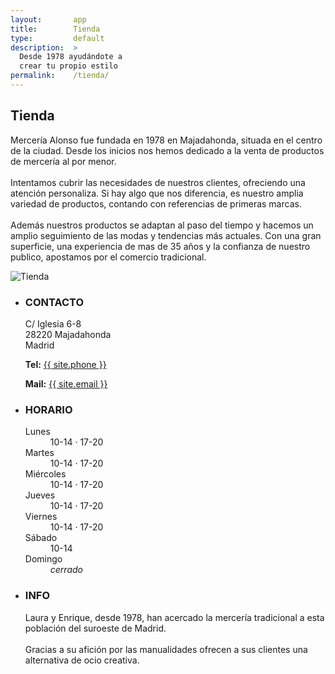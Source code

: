 ```yaml
---
layout:       app
title:        Tienda
type:         default
description:  >
  Desde 1978 ayudándote a
  crear tu propio estilo
permalink:    /tienda/
---
```


<div class="ContentHeader parallax-window" data-position="center center" data-bleed="10" data-natural-width="1024" data-natural-height="768">
  <h2 class="ContentHeader-title PageTitle">Tienda</h2>
</div>

<div class="u-inner">
  <div class="pure-g Block">
    <div class="Block-item pure-u-1 pure-u-md-1-2 pure-u-lg-1-2">
      <div class="l-box">
        <p class="DefaultParagraph">Mercería Alonso fue fundada en 1978 en Majadahonda, situada en el centro de la ciudad.
        Desde los inicios nos hemos dedicado a la venta de productos de mercería al por menor.<br/><br/>
        Intentamos cubrir las necesidades de nuestros clientes, ofreciendo una atención personaliza. Si hay algo que nos
        diferencia, es nuestro amplia variedad de productos, contando con referencias de primeras marcas.<br/><br/>
        Además nuestros productos se adaptan al paso del tiempo y hacemos un amplio seguimiento de las modas
        y tendencias más actuales. Con una gran superficie, una experiencia de mas de 35 años y la confianza
        de nuestro publico, apostamos por el comercio tradicional.
        </p>
      </div>
    </div>
    <div class="Block-item pure-u-1 pure-u-md-1-2 pure-u-lg-1-2">
      <div class="l-box">
        <img class="pure-img" src="/img/layout/shop3.jpg" title="Tienda" alt="Tienda" />
      </div>
    </div>
  </div>
</div>

<div class="LocationMap js-map"></div>

<div class="u-inner">
  <ul class="Block List pure-g" id="contacto">
    <li class="List-item pure-u-1 pure-u-md-1-3 pure-u-lg-1-3">
      <div class="l-box">
        <h3 class="List-itemTitle">CONTACTO</h3>
        <p class="List-itemText">
          C/ Iglesia 6-8<br/>
          28220 Majadahonda<br/>
          Madrid
        </p>
        <p class="List-itemText List-itemText--margin">
          <strong>Tel:</strong> <a href="tel:{{ site.phone }}">{{ site.phone }}</a>
        </p>
        <p class="List-itemText">
          <strong>Mail:</strong> <a href="mailto:{{ site.email }}">{{ site.email }}</a>
        </p>
      </div>
    </li>
    <li class="List-item pure-u-1 pure-u-md-1-3 pure-u-lg-1-3">
      <div class="l-box">
        <h3 class="List-itemTitle">HORARIO</h3>
        <dl class="List-itemTable">
          <dt class="List-itemTableTitle">Lunes</dt>
          <dd class="List-itemTableInfo">10-14 · 17-20</dd>
          <dt class="List-itemTableTitle">Martes</dt>
          <dd class="List-itemTableInfo">10-14 · 17-20</dd>
          <dt class="List-itemTableTitle">Miércoles</dt>
          <dd class="List-itemTableInfo">10-14 · 17-20</dd>
          <dt class="List-itemTableTitle">Jueves</dt>
          <dd class="List-itemTableInfo">10-14 · 17-20</dd>
          <dt class="List-itemTableTitle">Viernes</dt>
          <dd class="List-itemTableInfo">10-14 · 17-20</dd>
          <dt class="List-itemTableTitle">Sábado</dt>
          <dd class="List-itemTableInfo">10-14</dd>
          <dt class="List-itemTableTitle">Domingo</dt>
          <dd class="List-itemTableInfo"><em>cerrado</em></dd>
        </dl>
      </div>
    </li>
    <li class="List-item pure-u-1 pure-u-md-1-3 pure-u-lg-1-3">
      <div class="l-box">
        <h3 class="List-itemTitle">INFO</h3>
        <p class="List-itemText">
          Laura y Enrique, desde 1978, han acercado la mercería tradicional
          a esta población del suroeste de Madrid.<br/><br/>
          Gracias a su afición por las manualidades ofrecen a sus clientes una
          alternativa de ocio creativa.
        </p>
      </div>
    </li>
  </ul>
</div>


<script src="https://maps.googleapis.com/maps/api/js?v=3.exp"></script>

<!-- build:js(app) /js/shop.js -->
  <script src="/_bower_components/jquery/jquery.js"></script>
  <script src="/_bower_components/underscore/underscore.js"></script>
  <script src="/_bower_components/backbone/backbone.js"></script>
  <script src="/_bower_components/jquery-cookie/jquery.cookie.js"></script>
  <script src="/js/vendor/parallax.min.js"></script>
  <script src="/js/common/cookie_model.js"></script>
  <script src="/js/common/last_posts.js"></script>
  <script src="/js/common/cookie_banner.js"></script>
  <script src="/js/common/page_view.js"></script>
  <script src="/js/shop/map.js"></script>
  <script src="/js/shop/shop.js"></script>
<!-- endbuild -->